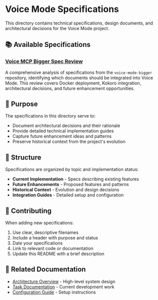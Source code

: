 # Voice Mode Specifications

This directory contains technical specifications, design documents, and architectural decisions for the Voice Mode project.

## 📚 Available Specifications

### [Voice MCP Bigger Spec Review](./voice-mode-bigger-spec-review.md)
A comprehensive analysis of specifications from the `voice-mode-bigger` repository, identifying which documents should be integrated into Voice Mode. This review covers Docker deployment, Kokoro integration, architectural decisions, and future enhancement opportunities.

## 🎯 Purpose

The specifications in this directory serve to:
- Document architectural decisions and their rationale
- Provide detailed technical implementation guides
- Capture future enhancement ideas and patterns
- Preserve historical context from the project's evolution

## 📁 Structure

Specifications are organized by topic and implementation status:
- **Current Implementation** - Specs describing existing features
- **Future Enhancements** - Proposed features and patterns
- **Historical Context** - Evolution and design decisions
- **Integration Guides** - Detailed setup and configuration

## 🤝 Contributing

When adding new specifications:
1. Use clear, descriptive filenames
2. Include a header with purpose and status
3. Date your specifications
4. Link to relevant code or documentation
5. Update this README with a brief description

## 🔗 Related Documentation

- [Architecture Overview](../architecture/) - High-level system design
- [Task Documentation](../tasks/) - Current development work
- [Configuration Guide](../configuration.md) - Setup instructions
